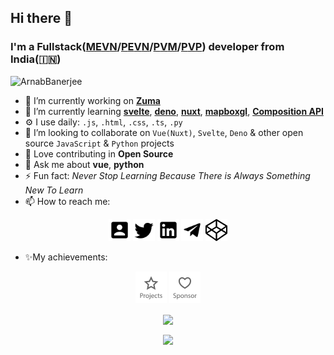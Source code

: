 ## Hi there 👋

### I'm a Fullstack([M](https://www.mongodb.com/)[E](https://expressjs.com/)[V](https://vuejs.org/)[N](https://nodejs.org/en/)/[P](https://www.postgresql.org/docs/)[E](https://expressjs.com/)[V](https://vuejs.org/)[N](https://nodejs.org/en/)/[P](https://www.python.org/)[V](https://vuejs.org/)[M](https://www.mongodb.com/)/[P](https://www.python.org/)[V](https://vuejs.org/)[P](https://www.postgresql.org/docs/)) developer from India(🇮🇳)

<p align=left>
  <img src=https://komarev.com/ghpvc/?username=ArnabBanerjee alt=ArnabBanerjee />
</p>

- 🔭 I’m currently working on [**Zuma**](https://www.getzuma.com/)
- 🌱 I’m currently learning [**svelte**](https://svelte.dev/), [**deno**](https://deno.land/), [**nuxt**](https://nuxtjs.org/), [**mapboxgl**](https://docs.mapbox.com/mapbox-gl-js/api/), [**Composition API**](https://composition-api.vuejs.org/)
- ⚙️ I use daily: `.js`, `.html`, `.css`, `.ts`, `.py`
- 👯 I’m looking to collaborate on `Vue(Nuxt)`, `Svelte`, `Deno` & other open source `JavaScript` & `Python` projects
- 🌱 Love contributing in **Open Source**
- 💬 Ask me about **vue**, **python**
- ⚡ Fun fact: _Never Stop Learning Because There is Always Something New To Learn_
- 📫 How to reach me:
<p align="center">
  <a href="https://arnabbanerjee.github.io/"><img src='https://github.com/ArnabBanerjee/ArnabBanerjee/raw/master/icons/me.svg?sanitize=true' alt="Me" title="Me" height='35px'/></a>
  <a href="https://twitter.com/ArnabBanerjee23"><img src='https://github.com/ArnabBanerjee/ArnabBanerjee/raw/master/icons/twitter.svg?sanitize=true' alt="Twitter" title="Twitter" height='35px'/></a>
  <a href="https://www.linkedin.com/in/arnabbanerjee23"><img src='https://github.com/ArnabBanerjee/ArnabBanerjee/raw/master/icons/linkedin.svg?sanitize=true' alt="LinkedIn" title="LinkedIn" height='35px'/></a>
  <a href="https://telegram.me/SnowLeopard23"><img src='https://github.com/ArnabBanerjee/ArnabBanerjee/raw/master/icons/telegram.svg?sanitize=true' alt="Telegram" title="Telegram" height='35px'/></a>
  <a href="https://codepen.io/Lucifer23"><img src='https://github.com/ArnabBanerjee/ArnabBanerjee/raw/master/icons/codepen.svg?sanitize=true' alt="Codepen" title="Codepen" height='35px'/></a>
</p>

- ✨My achievements:

<p align="center">
  <a href="#"><img src='https://github.com/ArnabBanerjee/ArnabBanerjee/raw/master/icons/projects.svg?sanitize=true' alt="Projects" title="Projects" height='50px'/></a>
  <a href="#"><img src='https://github.com/ArnabBanerjee/ArnabBanerjee/raw/master/icons/sponsor.svg?sanitize=true' alt="Sponsor" title="Sponsor" height='50px'/></a>
</p>

<p align="center">
  <a href="#">
    <img align="center" src="https://github-readme-stats.vercel.app/api?username=ArnabBanerjee&show_icons=true&count_private=true&include_all_commits=true&icon_color=000&bg_color=30,e96443,904e95&title_color=000&text_color=000" />
  </a>
</p>

<p align="center">
  <a href="#">
    <img align="center" src="https://github-readme-stats.vercel.app/api/top-langs/?username=ArnabBanerjee&layout=default&bg_color=30,e96443,904e95&title_color=000&text_color=fff&card_width=520" height='195px'/>
  </a>
</p>
